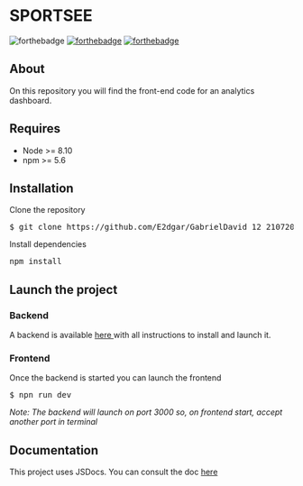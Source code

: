 # SPORTSEE

![forthebadge](https://img.shields.io/badge/React-20232A?style=for-the-badge&logo=react&logoColor=61DAFB)
[![forthebadge](https://forthebadge.com/images/badges/made-with-javascript.svg)](https://forthebadge.com) [![forthebadge](https://forthebadge.com/images/badges/uses-css.svg)](https://forthebadge.com)

## About

On this repository you will find the front-end code for an analytics dashboard.

## Requires

-   Node >= 8.10
-   npm >= 5.6

## Installation

Clone the repository

<pre>$ git clone https://github.com/E2dgar/GabrielDavid_12_21072022.git</pre>

Install dependencies

<pre>npm install</pre>

## Launch the project

### Backend

A backend is available <a href="https://github.com/OpenClassrooms-Student-Center/P9-front-end-dashboard">here </a>with all instructions to install and launch it.

### Frontend

Once the backend is started you can launch the frontend

<pre>$ npn run dev</pre>

<i>Note: The backend will launch on port 3000 so, on frontend start, accept another port in terminal</i>

## Documentation

This project uses JSDocs. You can consult the doc <a href="https://e2dgar.github.io/GabrielDavid_12_21072022/global.html"><bold>here</bold></a>
